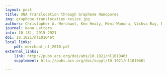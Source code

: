 ```yaml
---
layout: post
title: DNA Translocation through Graphene Nanopores
img: graphene-translocation-resize.jpg
authors: Christopher A. Merchant, Ken Healy, Meni Wanunu, Vishva Ray, Neil Peterman#, John Bartel#, Michael D. Fischbein, Kimberly Venta, Zhengtang Luo, A. T. Charlie Johnson, Marija Drndić
journal: Nano Letters
info: 10 (8), 2915-2921
doi: 10.1021/nl101046t
local_links:
    pdf: merchant_nl_2010.pdf
external_links:
    link: http://pubs.acs.org/doi/abs/10.1021/nl101046t
    supplement: http://pubs.acs.org/doi/suppl/10.1021/nl101046t

---
```

